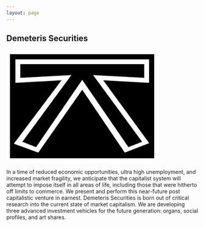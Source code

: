 ```yaml
---
layout: page
---
```

<h2>Demeteris Securities</h2>

<img src="./assets/DemeterisLogo.jpg" alt="Logo" width="400"/>

In a time of reduced economic opportunities, ultra high unemployment, and increased market fragility, we anticipate that the capitalist system will attempt to impose itself in all areas of life, including those that were hitherto off limits to commerce. We present and perform this near-future post capitalistic venture in earnest. Demeteris Securities is born out of critical research into the current state of market capitalism. We are developing three advanced investment vehicles for the future generation: organs, social profiles, and art shares.